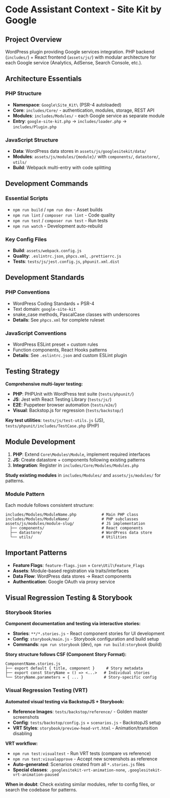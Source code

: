 # Code Assistant Context - Site Kit by Google

## Project Overview
WordPress plugin providing Google services integration. PHP backend (`includes/`) + React frontend (`assets/js/`) with modular architecture for each Google service (Analytics, AdSense, Search Console, etc.).

## Architecture Essentials

### PHP Structure
- **Namespace**: `Google\Site_Kit\` (PSR-4 autoloaded)
- **Core**: `includes/Core/` - authentication, modules, storage, REST API
- **Modules**: `includes/Modules/` - each Google service as separate module
- **Entry**: `google-site-kit.php` → `includes/loader.php` → `includes/Plugin.php`

### JavaScript Structure
- **Data**: WordPress data stores in `assets/js/googlesitekit/data/`
- **Modules**: `assets/js/modules/{module}/` with `components/`, `datastore/`, `utils/`
- **Build**: Webpack multi-entry with code splitting

## Development Commands

### Essential Scripts
- `npm run build` / `npm run dev` - Asset builds
- `npm run lint` / `composer run lint` - Code quality
- `npm run test` / `composer run test` - Run tests
- `npm run watch` - Development auto-rebuild

### Key Config Files
- **Build**: `assets/webpack.config.js`
- **Quality**: `.eslintrc.json`, `phpcs.xml`, `.prettierrc.js`
- **Tests**: `tests/js/jest.config.js`, `phpunit.xml.dist`

## Development Standards

### PHP Conventions
- WordPress Coding Standards + PSR-4
- Text domain: `google-site-kit`
- snake_case methods, PascalCase classes with underscores
- **Details**: See `phpcs.xml` for complete ruleset

### JavaScript Conventions  
- WordPress ESLint preset + custom rules
- Function components, React Hooks patterns
- **Details**: See `.eslintrc.json` and custom ESLint plugin

## Testing Strategy
**Comprehensive multi-layer testing:**
- **PHP**: PHPUnit with WordPress test suite (`tests/phpunit/`)
- **JS**: Jest with React Testing Library (`tests/js/`)
- **E2E**: Puppeteer browser automation (`tests/e2e/`)
- **Visual**: Backstop.js for regression (`tests/backstop/`)

**Key test utilities**: `tests/js/test-utils.js` (JS), `tests/phpunit/includes/TestCase.php` (PHP)

## Module Development
1. **PHP**: Extend `Core\Modules\Module`, implement required interfaces
2. **JS**: Create datastore + components following existing patterns
3. **Integration**: Register in `includes/Core/Modules/Modules.php`

**Study existing modules** in `includes/Modules/` and `assets/js/modules/` for patterns.

### Module Pattern
Each module follows consistent structure:
```
includes/Modules/ModuleName.php           # Main PHP class
includes/Modules/ModuleName/              # PHP subclasses
assets/js/modules/module-slug/            # JS implementation
  ├── components/                         # React components
  ├── datastore/                          # WordPress data store
  └── utils/                              # Utilities
```

## Important Patterns
- **Feature Flags**: `feature-flags.json` + `Core\Util\Feature_Flags`
- **Assets**: Module-based registration via traits/interfaces
- **Data Flow**: WordPress data stores → React components
- **Authentication**: Google OAuth via proxy service

## Visual Regression Testing & Storybook

### Storybook Stories
**Component documentation and testing via interactive stories:**
- **Stories**: `**/*.stories.js` - React component stories for UI development
- **Config**: `storybook/main.js` - Storybook configuration and build setup
- **Commands**: `npm run storybook` (dev), `npm run build:storybook` (build)

**Story structure follows CSF (Component Story Format):**
```
ComponentName.stories.js
├── export default { title, component }     # Story metadata
├── export const StoryName = () => <...>   # Individual stories
└── StoryName.parameters = { ... }         # Story-specific config
```

### Visual Regression Testing (VRT)
**Automated visual testing via BackstopJS + Storybook:**
- **Reference Images**: `tests/backstop/reference/` - Golden master screenshots
- **Config**: `tests/backstop/config.js` + `scenarios.js` - BackstopJS setup
- **VRT Styles**: `storybook/preview-head-vrt.html` - Animation/transition disabling

**VRT workflow:**
- `npm run test:visualtest` - Run VRT tests (compare vs reference)
- `npm run test:visualapprove` - Accept new screenshots as reference
- **Auto-generated**: Scenarios created from all `*.stories.js` files
- **Special classes**: `.googlesitekit-vrt-animation-none`, `.googlesitekit-vrt-animation-paused`

**When in doubt**: Check existing similar modules, refer to config files, or search the codebase for patterns.
